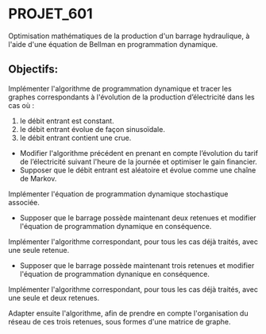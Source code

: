 # PROJET_601
Optimisation mathématiques de la production d'un barrage hydraulique, à l'aide d'une équation de Bellman en programmation dynamique.

## Objectifs:
Implémenter l'algorithme de programmation dynamique et tracer les graphes correspondants à l'évolution de la production d’électricité dans les cas où :
1. le débit entrant est constant.
2. le débit entrant évolue de façon sinusoïdale.
3. le débit entrant contient une crue.
- Modifier l'algorithme précédent en prenant en compte l’évolution du tarif de l’électricité suivant l'heure de la journée et optimiser le gain financier.
- Supposer que le débit entrant est aléatoire et évolue comme une chaîne de Markov.

Implémenter l'équation de programmation dynamique stochastique associée.

- Supposer que le barrage possède maintenant deux retenues et modifier l'équation de programmation dynamique en conséquence.

Implémenter l'algorithme correspondant, pour tous les cas déjà traités, avec une seule retenue.

- Supposer que le barrage possède maintenant trois retenues et modifier l'équation de programmation dynanique en conséquence.

Implémenter l'algorithme correspondant, pour tous les cas déjà traités, avec une seule et deux retenues.

Adapter ensuite l'algorithme, afin de prendre en compte l'organisation du réseau de ces trois retenues, sous formes d'une matrice de graphe.
